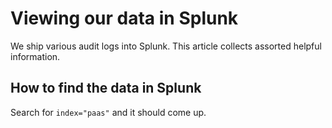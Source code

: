 # Viewing our data in Splunk

We ship various audit logs into Splunk. This article collects assorted
helpful information.

## How to find the data in Splunk

Search for `index="paas"` and it should come up.
